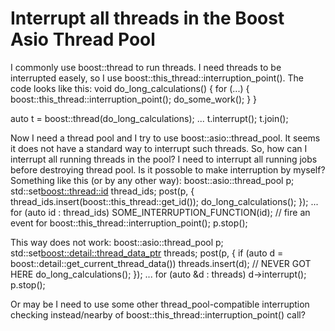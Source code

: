 
# Interrupt all threads in the Boost Asio Thread Pool

I commonly use boost::thread to run threads. I need threads to be interrupted easely, so I use boost::this_thread::interruption_point(). The code looks like this:
void do_long_calculations()
{
  for (...)
  {
    boost::this_thread::interruption_point();
    do_some_work();
  }
}

auto t = boost::thread(do_long_calculations);
...
t.interrupt();
t.join();

Now I need a thread pool and I try to use boost::asio::thread_pool. It seems it does not have a standard way to interrupt such threads. So, how can I interrupt all running threads in the pool? I need to interrupt all running jobs before destroying thread pool.
Is it possoble to make interruption by myself? Something like this (or by any other way):
boost::asio::thread_pool p;
std::set<boost::thread::id> thread_ids;
post(p, []()
{
  thread_ids.insert(boost::this_thread::get_id());
  do_long_calculations();
});
...
for (auto id : thread_ids)
  SOME_INTERRUPTION_FUNCTION(id); // fire an event for boost::this_thread::interruption_point();
p.stop();

This way does not work:
boost::asio::thread_pool p;
std::set<boost::detail::thread_data_ptr> threads;
post(p, []()
{
  if (auto d = boost::detail::get_current_thread_data())
    threads.insert(d); // NEVER GOT HERE
  do_long_calculations();
});
...
for (auto &d : threads)
  d->interrupt();
p.stop();


Or may be I need to use some other thread_pool-compatible interruption checking instead/nearby of boost::this_thread::interruption_point() call?

        
